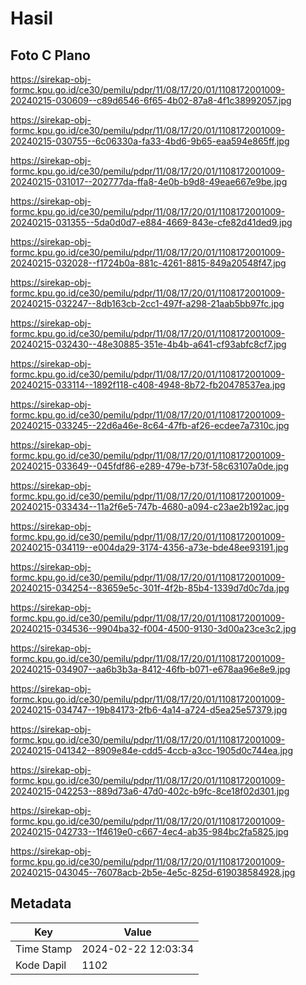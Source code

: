 # Hasil

## Foto C Plano

https://sirekap-obj-formc.kpu.go.id/ce30/pemilu/pdpr/11/08/17/20/01/1108172001009-20240215-030609--c89d6546-6f65-4b02-87a8-4f1c38992057.jpg

https://sirekap-obj-formc.kpu.go.id/ce30/pemilu/pdpr/11/08/17/20/01/1108172001009-20240215-030755--6c06330a-fa33-4bd6-9b65-eaa594e865ff.jpg

https://sirekap-obj-formc.kpu.go.id/ce30/pemilu/pdpr/11/08/17/20/01/1108172001009-20240215-031017--202777da-ffa8-4e0b-b9d8-49eae667e9be.jpg

https://sirekap-obj-formc.kpu.go.id/ce30/pemilu/pdpr/11/08/17/20/01/1108172001009-20240215-031355--5da0d0d7-e884-4669-843e-cfe82d41ded9.jpg

https://sirekap-obj-formc.kpu.go.id/ce30/pemilu/pdpr/11/08/17/20/01/1108172001009-20240215-032028--f1724b0a-881c-4261-8815-849a20548f47.jpg

https://sirekap-obj-formc.kpu.go.id/ce30/pemilu/pdpr/11/08/17/20/01/1108172001009-20240215-032247--8db163cb-2cc1-497f-a298-21aab5bb97fc.jpg

https://sirekap-obj-formc.kpu.go.id/ce30/pemilu/pdpr/11/08/17/20/01/1108172001009-20240215-032430--48e30885-351e-4b4b-a641-cf93abfc8cf7.jpg

https://sirekap-obj-formc.kpu.go.id/ce30/pemilu/pdpr/11/08/17/20/01/1108172001009-20240215-033114--1892f118-c408-4948-8b72-fb20478537ea.jpg

https://sirekap-obj-formc.kpu.go.id/ce30/pemilu/pdpr/11/08/17/20/01/1108172001009-20240215-033245--22d6a46e-8c64-47fb-af26-ecdee7a7310c.jpg

https://sirekap-obj-formc.kpu.go.id/ce30/pemilu/pdpr/11/08/17/20/01/1108172001009-20240215-033649--045fdf86-e289-479e-b73f-58c63107a0de.jpg

https://sirekap-obj-formc.kpu.go.id/ce30/pemilu/pdpr/11/08/17/20/01/1108172001009-20240215-033434--11a2f6e5-747b-4680-a094-c23ae2b192ac.jpg

https://sirekap-obj-formc.kpu.go.id/ce30/pemilu/pdpr/11/08/17/20/01/1108172001009-20240215-034119--e004da29-3174-4356-a73e-bde48ee93191.jpg

https://sirekap-obj-formc.kpu.go.id/ce30/pemilu/pdpr/11/08/17/20/01/1108172001009-20240215-034254--83659e5c-301f-4f2b-85b4-1339d7d0c7da.jpg

https://sirekap-obj-formc.kpu.go.id/ce30/pemilu/pdpr/11/08/17/20/01/1108172001009-20240215-034536--9904ba32-f004-4500-9130-3d00a23ce3c2.jpg

https://sirekap-obj-formc.kpu.go.id/ce30/pemilu/pdpr/11/08/17/20/01/1108172001009-20240215-034907--aa6b3b3a-8412-46fb-b071-e678aa96e8e9.jpg

https://sirekap-obj-formc.kpu.go.id/ce30/pemilu/pdpr/11/08/17/20/01/1108172001009-20240215-034747--19b84173-2fb6-4a14-a724-d5ea25e57379.jpg

https://sirekap-obj-formc.kpu.go.id/ce30/pemilu/pdpr/11/08/17/20/01/1108172001009-20240215-041342--8909e84e-cdd5-4ccb-a3cc-1905d0c744ea.jpg

https://sirekap-obj-formc.kpu.go.id/ce30/pemilu/pdpr/11/08/17/20/01/1108172001009-20240215-042253--889d73a6-47d0-402c-b9fc-8ce18f02d301.jpg

https://sirekap-obj-formc.kpu.go.id/ce30/pemilu/pdpr/11/08/17/20/01/1108172001009-20240215-042733--1f4619e0-c667-4ec4-ab35-984bc2fa5825.jpg

https://sirekap-obj-formc.kpu.go.id/ce30/pemilu/pdpr/11/08/17/20/01/1108172001009-20240215-043045--76078acb-2b5e-4e5c-825d-619038584928.jpg


## Metadata

| Key        | Value               |
| ---------- | ------------------- |
| Time Stamp | 2024-02-22 12:03:34 |
| Kode Dapil | 1102                |



